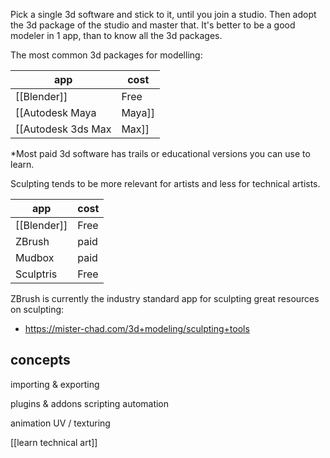 Pick a single 3d software and stick to it, until you join a studio.
Then adopt the 3d package of the studio and master that.
It's better to be a good modeler in 1 app, than to know all the 3d packages.

The most common 3d packages for modelling:

| app     | cost |
| ------- | ---- |
| [[Blender]] | Free |
| [[Autodesk Maya|Maya]]    | Paid |
| [[Autodesk 3ds Max|Max]]     | Paid |
*Most paid 3d software has trails or educational versions you can use to learn.

Sculpting tends to be more relevant for artists and less for technical artists.

| app      | cost |
| -------- | ---- |
| [[Blender]]  | Free |
| ZBrush   | paid |
| Mudbox   | paid |
| Sculptris | Free |
ZBrush is currently the industry standard app for sculpting
great resources on sculpting:
- https://mister-chad.com/3d+modeling/sculpting+tools

## concepts
importing & exporting

plugins & addons
scripting
automation

animation
UV / texturing

[[learn technical art]]